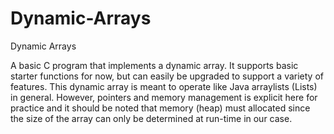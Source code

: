 # Dynamic-Arrays
Dynamic Arrays


A basic C program that implements a dynamic array. It supports basic starter functions for now, but can easily be upgraded to support a variety of features. This dynamic array is meant to operate like Java arraylists (Lists) in general. However, pointers and memory management is explicit here for practice and it should be noted that memory (heap) must allocated since the size of the array can only be determined at run-time in our case.
